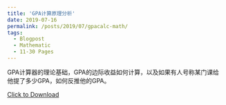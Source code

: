 ```yaml
---
title: 'GPA计算原理分析'
date: 2019-07-16
permalink: /posts/2019/07/gpacalc-math/
tags:
  - Blogpost
  - Mathematic
  - 11-30 Pages
---
```


GPA计算器的理论基础，GPA的边际收益如何计算，以及如果有人号称某门课给他提了多少GPA，如何反推他的GPA。

[Click to Download](/files/blog/190716gpacalc.pdf)  

